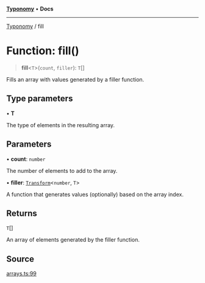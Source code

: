 [**Typonomy**](../README.md) • **Docs**

***

[Typonomy](../globals.md) / fill

# Function: fill()

> **fill**\<`T`\>(`count`, `filler`): `T`[]

Fills an array with values generated by a filler function.

## Type parameters

• **T**

The type of elements in the resulting array.

## Parameters

• **count**: `number`

The number of elements to add to the array.

• **filler**: [`Transform`](../type-aliases/Transform.md)\<`number`, `T`\>

A function that generates values (optionally) based on the array index.

## Returns

`T`[]

An array of elements generated by the filler function.

## Source

[arrays.ts:99](https://github.com/softcraft-development/typonomy/blob/b0e16bd041f316a076ebba1edb1d4cf521b110ee/src/arrays.ts#L99)
